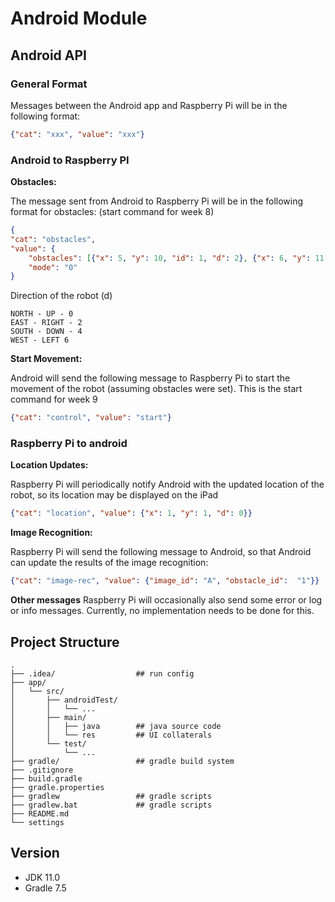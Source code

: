 # Android Module

## Android API

### General Format
Messages between the Android app and Raspberry Pi will be in the following format:

```json
{"cat": "xxx", "value": "xxx"}
```
### Android to Raspberry PI

**Obstacles:**

The message sent from Android to Raspberry Pi will be in the following format for obstacles: (start command for week 8)
```json
{
"cat": "obstacles",
"value": {
    "obstacles": [{"x": 5, "y": 10, "id": 1, "d": 2}, {"x": 6, "y": 11, "id": 2, "d": 4}],
    "mode": "0"
}
```
Direction of the robot (d)

    NORTH - UP - 0
    EAST - RIGHT - 2
    SOUTH - DOWN - 4
    WEST - LEFT 6


**Start Movement:**

Android will send the following message to Raspberry Pi to start the movement of the robot (assuming obstacles were set). This is the start command for week 9
```json
{"cat": "control", "value": "start"}
```

### Raspberry Pi to android
**Location Updates:**

Raspberry Pi will periodically notify Android with the updated location of the robot, so its location may be displayed on the iPad
```json
{"cat": "location", "value": {"x": 1, "y": 1, "d": 0}}
```

**Image Recognition:**

Raspberry Pi will send the following message to Android, so that Android can update the results of the image recognition:
```json
{"cat": "image-rec", "value": {"image_id": "A", "obstacle_id":  "1"}}
```
**Other messages**
Raspberry Pi will occasionally also send some error or log or info messages. Currently, no implementation needs to be done for this.

## Project Structure
```
.
├── .idea/                  ## run config
├── app/
│   └── src/
│       ├── androidTest/
│       │   └── ... 
│       ├── main/
│       │   ├── java        ## java source code
│       │   └── res         ## UI collaterals
│       └── test/
│           └── ...
├── gradle/                 ## gradle build system
├── .gitignore
├── build.gradle               
├── gradle.properties     
├── gradlew                 ## gradle scripts
├── gradlew.bat             ## gradle scripts
├── README.md
└── settings
```
## Version
* JDK 11.0
* Gradle 7.5
